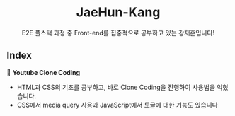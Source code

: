 <h1 align="center">JaeHun-Kang</h1>
<p align="center">E2E 풀스택 과정 중 Front-end를 집중적으로 공부하고 있는 강재훈입니다!</p>

<h2>Index</h2>
📌 <b>Youtube Clone Coding</b>

- HTML과 CSS의 기초를 공부하고, 바로 Clone Coding을 진행하여 사용법을 익혔습니다.
- CSS에서 media query 사용과 JavaScript에서 토글에 대한 기능도 있습니다
